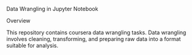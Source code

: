 Data Wrangling in Jupyter Notebook

Overview

This repository contains coursera data wrangling tasks. Data wrangling involves cleaning, transforming, and preparing raw data into a format suitable for analysis.
